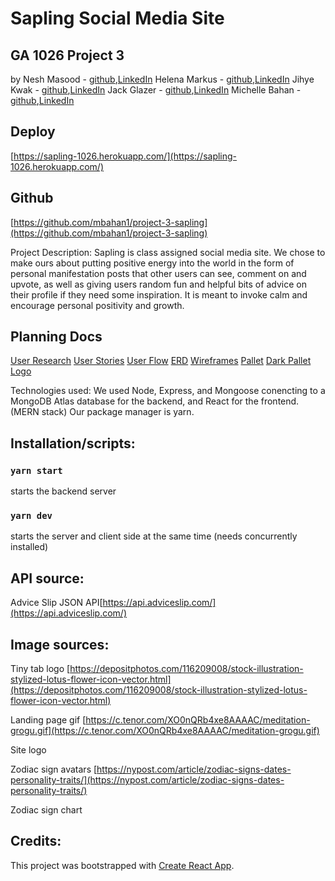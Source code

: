 # Sapling Social Media Site
## GA 1026 Project 3 
by 
Nesh Masood - [github](https://github.com/neshmasood),[LinkedIn](https://www.linkedin.com/in/neshmasood/)
Helena Markus - [github](https://github.com/helenamarkus14),[LinkedIn](https://www.linkedin.com/in/helena-markus/)
Jihye Kwak - [github](https://github.com/jihyekwak),[LinkedIn](https://www.linkedin.com/in/jihye-kwak/)
Jack Glazer - [github](https://github.com/jackrobert0220),[LinkedIn](https://www.linkedin.com/in/jack-glazer/)
Michelle Bahan - [github](https://github.com/mbahan1),[LinkedIn](linkedin.com/in/michelle-bahan/)

## Deploy
[https://sapling-1026.herokuapp.com/](https://sapling-1026.herokuapp.com/)

## Github
[https://github.com/mbahan1/project-3-sapling](https://github.com/mbahan1/project-3-sapling)

Project Description:
Sapling is class assigned social media site. We chose to make ours about putting positive energy into the world in the form of personal manifestation posts that other users can see, comment on and upvote, as well as giving users random fun and helpful bits of advice on their profile if they need some inspiration. It is meant to invoke calm and encourage personal positivity and growth.

## Planning Docs
[User Research](/planning/saplingUserResearchSurvey.pdf)
[User Stories](/planning/userStories.png)
[User Flow](/planning/userFlow.png)
[ERD](/planning/ERD.png)
[Wireframes](/planning/wireframes/)
[Pallet](/planning/colorPallet.png)
[Dark Pallet](/planning/wireframes/darkModePallet.png)
[Logo](/planning/logoIdeas.png)

Technologies used:
We used Node, Express, and Mongoose conencting to a MongoDB Atlas database for the backend, and React for the frontend. (MERN stack)
Our package manager is yarn.

## Installation/scripts:
###   `yarn start` 
starts the backend server
### `yarn dev` 
starts the server and client side at the same time (needs concurrently installed)

## API source:
Advice Slip JSON API[https://api.adviceslip.com/](https://api.adviceslip.com/)

## Image sources:
Tiny tab logo [https://depositphotos.com/116209008/stock-illustration-stylized-lotus-flower-icon-vector.html](https://depositphotos.com/116209008/stock-illustration-stylized-lotus-flower-icon-vector.html)

Landing page gif [https://c.tenor.com/XO0nQRb4xe8AAAAC/meditation-grogu.gif](https://c.tenor.com/XO0nQRb4xe8AAAAC/meditation-grogu.gif)

Site logo[]()

Zodiac sign avatars [https://nypost.com/article/zodiac-signs-dates-personality-traits/](https://nypost.com/article/zodiac-signs-dates-personality-traits/)

Zodiac sign chart[]()

## Credits:


This project was bootstrapped with [Create React App](https://github.com/facebook/create-react-app).

